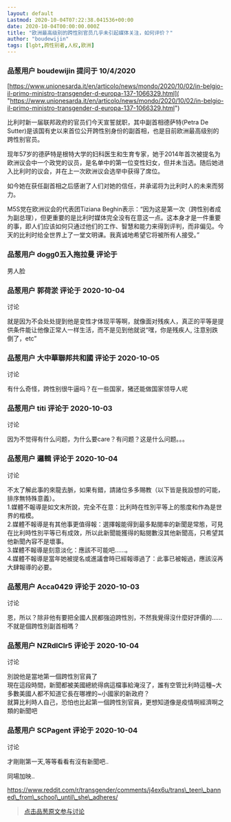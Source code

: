 ```yaml
---
layout: default
Lastmod: 2020-10-04T07:22:38.041536+00:00
date: 2020-10-04T00:00:00.000Z
title: "欧洲最高级别的跨性别官员几乎未引起媒体关注，如何评价？"
author: "boudewijin"
tags: [lgbt,跨性别者,人权,欧洲]
---
```



### 品葱用户 **boudewijin** 提问于 10/4/2020
    
[https://www.unionesarda.it/en/articolo/news/mondo/2020/10/02/in-belgio-il-primo-ministro-transgender-d-europa-137-1066329.html]( "https://www.unionesarda.it/en/articolo/news/mondo/2020/10/02/in-belgio-il-primo-ministro-transgender-d-europa-137-1066329.html")  
  
比利时新一届联邦政府的官员们今天宣誓就职，其中副首相德萨特(Petra De Sutter)是该国有史以来首位公开跨性别身份的副首相，也是目前欧洲最高级别的跨性别官员。  
  
现年57岁的德萨特是根特大学的妇科医生和生育专家，她于2014年首次被提名为欧洲议会中一个政党的议员，是名单中的第一位变性妇女，但并未当选。随后她进入比利时的议会，并在上一次欧洲议会选举中获得了席位。  
  
如今她在获任副首相之后感谢了人们对她的信任，并承诺将为比利时人的未来而努力。  
  
M5S党在欧洲议会的代表团Tiziana Beghin表示：“因为这是第一次（跨性别者成为副总理），但更重要的是比利时媒体完全没有在意这一点。这本身才是一件重要的事，即人们应该如何只通过他们的工作、智慧和能力来得到评判，而非偏见。今天的比利时给全世界上了一堂文明课。我真诚地希望它将被所有人接受。”
    
                

### 品葱用户 **dogg0五入拖拉曼** 评论于 
        
男人脸
        
                

### 品葱用户 **郭荷淤** 评论于 2020-10-04
讨论

        
就是因为不会处处提到他是变性才体现平等啊，就像面对残疾人，真正的平等是提供条件能让他像正常人一样生活，而不是见到他就说“嘿，你是残疾人, 注意别跌倒了，etc”
        
                

### 品葱用户 **大中華聯邦共和國** 评论于 2020-10-05
讨论

        
有什么奇怪，跨性别很牛逼吗？在一些国家，猪还能做国家领导人呢
        
                

### 品葱用户 **titi** 评论于 2020-10-03
讨论

        
因为不觉得有什么问题，为什么要care？有问题？这是什么问题。。。
        
                

### 品葱用户 **邏輯** 评论于 2020-10-04
讨论

        
不太了解此事的來龍去脈，如果有錯，請諸位多多賜教（以下皆是我設想的可能，排序無特殊意義）。  
1.媒體不報導是如文末所說，完全不在意：比利時在性別平等上的態度和作為是世界的楷模。  
2.媒體不報導是有其他事更值得報：選擇報能得到最多點閱率的新聞是常態，可見在比利時性別平等已有成效，所以此新聞能獲得的點閱數沒其他新聞高，只希望其他新聞內容不是壞事。  
3.媒體不報導是刻意淡化：應該不可能吧……。  
4.媒體不報導是當年她被提名或進議會時已經報導過了：此事已被報過，應該沒再大肆報導的必要。
        
                

### 品葱用户 **Acca0429** 评论于 2020-10-03
讨论

        
恩，所以？除非他有要把全國人民都強迫跨性別，不然我覺得沒什麼好評價的......不就是個跨性別副首相嗎？
        
                

### 品葱用户 **NZRdlClr5** 评论于 2020-10-04
讨论

        
別說他是當地第一個跨性別官員了  
現在這段時間，新聞都被美國總統得病這檔事給淹沒了，誰有空管比利時這種~大多數美國人都不知道它長在哪裡的~小國家的新政府？  
就算比利時人自己，恐怕也比起第一個跨性別官員，更想知道像是疫情啊經濟啊之類的新聞吧
        
                

### 品葱用户 **SCPagent** 评论于 2020-10-04
讨论

        
才剛剛第一天,等等看看有沒有新聞吧..  
  
同場加映..  
  
https://www.reddit.com/r/transgender/comments/j4ex6u/trans\_teen\_banned\_from\_school\_until\_she\_adheres/
        
                





> [点击品葱原文参与讨论](https://pincong.rocks/question/31739?warning)

